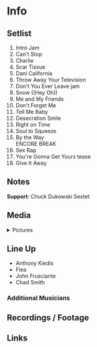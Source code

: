 # Info

## Setlist

1. Intro Jam
2. Can't Stop
3. Charlie
4. Scar Tissue
5. Dani California
6. Throw Away Your Television
7. Don't You Ever Leave jam
8. Snow ((Hey Oh))
9. Me and My Friends
10. Don't Forget Me
11. Tell Me Baby
12. Desecration Smile
13. Right on Time
14. Soul to Squeeze
15. By the Way
<br> ENCORE BREAK
16. Sex Rap
17. You're Gonna Get Yours tease
18. Give It Away

## Notes

**Support**: Chuck Dukowski Sextet

## Media 

<details>
  <summary>Pictures</summary>
  <!--<img alt="Setlist" title="Setlist" src="_.jpg" height="200" />
  <img alt="Flyer" title="Flyer" src="_.jpg" height="200" />
  <img alt="Clipper" title="Clipper" src="_.jpg" height="200" />
  <img alt="Ticket" title="Ticket" src="_.jpg" height="200" />
  -->
</details>

## Line Up

* Anthony Kiedis
* Flea
* John Frusciante
* Chad Smith

### Additional Musicians

## Recordings / Footage

## Links